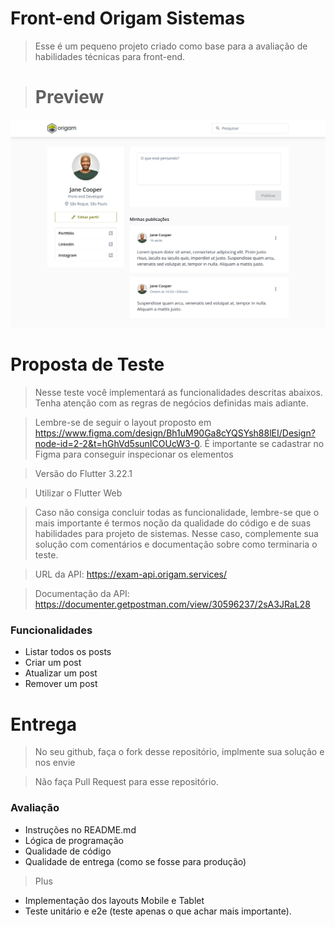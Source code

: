 # Front-end Origam Sistemas

> Esse é um pequeno projeto criado como base para a avaliação de habilidades técnicas para
> front-end.

> # Preview

![preview](preview.png)

# Proposta de Teste

> Nesse teste você implementará as funcionalidades descritas abaixos. Tenha atenção com as regras de
> negócios definidas mais adiante.

> Lembre-se de seguir o layout proposto
> em https://www.figma.com/design/Bh1uM90Ga8cYQSYsh88lEI/Design?node-id=2-2&t=hGhVd5sunICOUcW3-0. É
> importante se cadastrar no Figma para conseguir inspecionar os elementos

> Versão do Flutter 3.22.1

> Utilizar o Flutter Web

> Caso não consiga concluir todas as funcionalidade, lembre-se que o mais importante é termos noção
> da qualidade do código e de suas habilidades para projeto de sistemas. Nesse caso, complemente sua
> solução com comentários e documentação sobre como terminaria o teste.

> URL da API: https://exam-api.origam.services/

> Documentação da API: https://documenter.getpostman.com/view/30596237/2sA3JRaL28

### Funcionalidades

- Listar todos os posts
- Criar um post
- Atualizar um post
- Remover um post

# Entrega

> No seu github, faça o fork desse repositório, implmente sua solução e nos envie

> Não faça Pull Request para esse repositório.

### Avaliação

- Instruções no README.md
- Lógica de programação
- Qualidade de código
- Qualidade de entrega (como se fosse para produção)

> Plus

- Implementação dos layouts Mobile e Tablet
- Teste unitário e e2e (teste apenas o que achar mais importante).